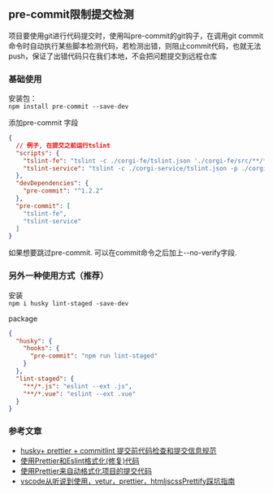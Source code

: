 ## pre-commit限制提交检测

项目要使用git进行代码提交时，使用叫pre-commit的git钩子，在调用git commit 命令时自动执行某些脚本检测代码，若检测出错，则阻止commit代码，也就无法push，保证了出错代码只在我们本地，不会把问题提交到远程仓库

### 基础使用
安装包：                    
`npm install pre-commit --save-dev`

添加pre-commit 字段                             
```json
{
  // 例子, 在提交之前运行tslint
  "scripts": {
    "tslint-fe": "tslint -c ./corgi-fe/tslint.json './corgi-fe/src/**/*.{ts,tsx}'",
    "tslint-service": "tslint -c ./corgi-service/tslint.json -p ./corgi-service/tsconfig.json"
  },
  "devDependencies": {
    "pre-commit": "^1.2.2"
  },
  "pre-commit": [
    "tslint-fe",
    "tslint-service"
  ]
}
```

如果想要跳过pre-commit. 可以在commit命令之后加上--no-verify字段.


### 另外一种使用方式（推荐）
安装                              
`npm i husky lint-staged -save-dev`

package                         
```json
{
  "husky": {
    "hooks": {
      "pre-commit": "npm run lint-staged"
    }
  },
  "lint-staged": {
    "**/*.js": "eslint --ext .js",
    "**/*.vue": "eslint --ext .vue"
  }
}
```


### 参考文章
- [husky+ prettier + commitlint 提交前代码检查和提交信息规范](https://www.cnblogs.com/detanx/p/codeFormat.html)
- [使用Prettier和Eslint格式化(修复)代码](https://www.petershi.net/archives/2594)
- [使用Prettier来自动格式化项目的提交代码](http://ju.outofmemory.cn/entry/335890)
- [vscode从听说到使用，vetur，prettier，htmljscssPrettify踩坑指南](https://blog.csdn.net/sisierda/article/details/79405240)




